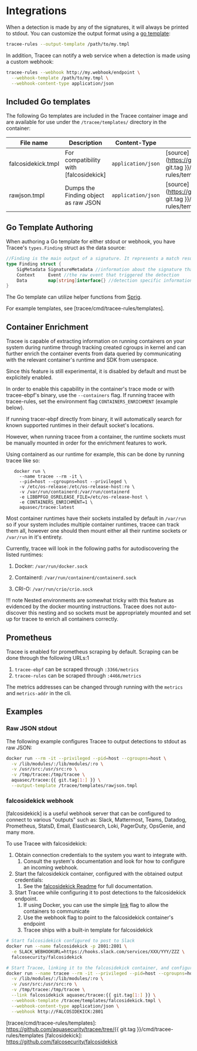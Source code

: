 # Integrations

When a detection is made by any of the signatures, it will always be printed to stdout. You can customize the output format using a [go template](https://golang.org/pkg/text/template/):

```bash
tracee-rules --output-template /path/to/my.tmpl
```

In addition, Tracee can notify a web service when a detection is made using a custom webhook:

```bash
tracee-rules --webhook http://my.webhook/endpoint \
  --webhook-template /path/to/my.tmpl \
  --webhook-content-type application/json
```

## Included Go templates

The following Go templates are included in the Tracee container image and are available for use under the `/tracee/templates/` directory in the container:

| File name          | Description                            | Content-Type       | Source                                                                                                            |
|--------------------|----------------------------------------|--------------------|-------------------------------------------------------------------------------------------------------------------|
| falcosidekick.tmpl | For compatibility with [falcosidekick] | `application/json` | [source](https://github.com/aquasecurity/tracee/blob/{{ git.tag }}/cmd/tracee-rules/templates/falcosidekick.tmpl) |
| rawjson.tmpl       | Dumps the Finding object as raw JSON   | `application/json` | [source](https://github.com/aquasecurity/tracee/blob/{{ git.tag }}/cmd/tracee-rules/templates/rawjson.tmpl)       |

## Go Template Authoring

When authoring a Go template for either stdout or webhook, you have Tracee's `types.Finding` struct as the data source:

```go
//Finding is the main output of a signature. It represents a match result for the signature business logic
type Finding struct {
	SigMetadata SignatureMetadata //information about the signature that made the detection
	Context     Event //the raw event that triggered the detection
	Data        map[string]interface{} //detection specific information
}
```

The Go template can utilize helper functions from [Sprig].

For example templates, see [tracee/cmd/tracee-rules/templates].

## Container Enrichment

Tracee is capable of extracting information on running containers on your system during runtime through tracking created cgroups in kernel and can further enrich the container events from data queried by communicating with the relevant container's runtime and SDK from userspace.

Since this feature is still experimental, it is disabled by default and must be explicitely enabled.

In order to enable this capability in the container's trace mode or with tracee-ebpf's binary, use the `--containers` flag.
If running tracee with tracee-rules, set the environment flag `CONTAINERS_ENRICHMENT` (example below).

If running tracer-ebpf directly from binary, it will automatically search for known supported runtimes in their default socket's locations.

However, when running tracee from a container, the runtime sockets must be manually mounted in order for the enrichment features to work.

Using containerd as our runtime for example, this can be done by running tracee like so:
```shell
   docker run \
     --name tracee --rm -it \
     --pid=host --cgroupns=host --privileged \
     -v /etc/os-release:/etc/os-release-host:ro \
     -v /var/run/containerd:/var/run/containerd
     -e LIBBPFGO_OSRELEASE_FILE=/etc/os-release-host \
     -e CONTAINERS_ENRICHMENT=1 \
     aquasec/tracee:latest
```

Most container runtimes have their sockets installed by default in `/var/run` so if your system includes multiple container runtimes, tracee can track them all, however one should then mount either all their runtime sockets or `/var/run` in it's entirety.

Currently, tracee will look in the following paths for autodiscovering the listed runtimes:

1. Docker:     `/var/run/docker.sock`

2. Containerd: `/var/run/containerd/containerd.sock`

3. CRI-O:      `/var/run/crio/crio.sock`

!!! note
    Nested environments are somewhat tricky with this feature as evidenced by the docker mounting instructions.
    Tracee does not auto-discover this nesting and so sockets must be appropriately mounted and set up for tracee to enrich all
    containers correctly.

## Prometheus

Tracee is enabled for prometheus scraping by default. Scraping can be done through the following URLs:1
1. `tracee-ebpf` can be scraped through `:3366/metrics`
2. `tracee-rules` can be scraped through `:4466/metrics`

The metrics addresses can be changed through running with the `metrics` and `metrics-addr` in the cli.

## Examples

### Raw JSON stdout

The following example configures Tracee to output detections to stdout as raw JSON:

```bash
docker run --rm -it --privileged --pid=host --cgroupns=host \
  -v /lib/modules/:/lib/modules/:ro \
  -v /usr/src:/usr/src:ro \
  -v /tmp/tracee:/tmp/tracee \
  aquasec/tracee:{{ git.tag[1:] }} \
  --output-template /tracee/templates/rawjson.tmpl
```

### falcosidekick webhook

[falcosidekick] is a useful webhook server that can be configured to connect to various "outputs" such as: Slack, Mattermost, Teams, Datadog, Prometheus, StatsD, Email, Elasticsearch, Loki, PagerDuty, OpsGenie, and many more.

To use Tracee with falcosidekick:

1. Obtain connection credentials to the system you want to integrate with.
    1. Consult the system's documentation and look for how to configure an incoming webhook.
2. Start the falcosidekick container, configured with the obtained output credentials:
    1. See the [falcosidekick Readme](https://github.com/falcosecurity/falcosidekick) for full documentation.
3. Start Tracee while configuring it to post detections to the falcosidekick endpoint.
    1. If using Docker, you can use the simple [link](https://docs.docker.com/network/links/) flag to allow the containers to communicate
    2. Use the webhook flag to point to the falcosidekick container's endpoint
    3. Tracee ships with a built-in template for falcosidekick


```bash
# Start falcosidekick configured to post to Slack
docker run --name falcosidekick -p 2801:2801 \
  -e SLACK_WEBHOOKURL=https://hooks.slack.com/services/XXX/YYY/ZZZ \
  falcosecurity/falcosidekick

# Start Tracee, linking it to the falcosidekick container, and configuring it to call it on detections
docker run --name tracee --rm -it --privileged --pid=host --cgroupns=host \
  -v /lib/modules/:/lib/modules/:ro \
  -v /usr/src:/usr/src:ro \
  -v /tmp/tracee:/tmp/tracee \
  --link falcosidekick aquasec/tracee:{{ git.tag[1:] }} \
  --webhook-template /tracee/templates/falcosidekick.tmpl \
  --webhook-content-type application/json \
  --webhook http://FALCOSIDEKICK:2801
```

[Sprig]: http://masterminds.github.io/sprig/
[tracee/cmd/tracee-rules/templates]: https://github.com/aquasecurity/tracee/tree/{{ git.tag }}/cmd/tracee-rules/templates
[falcosidekick]: https://github.com/falcosecurity/falcosidekick
